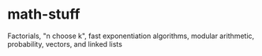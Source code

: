 # math-stuff
Factorials, "n choose k", fast exponentiation algorithms, modular arithmetic, probability, vectors, and linked lists
